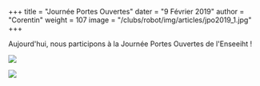 +++
title = "Journée Portes Ouvertes"
dater = "9 Février 2019"
author = "Corentin"
weight = 107
image = "/clubs/robot/img/articles/jpo2019_1.jpg"
+++

<p>
	Aujourd'hui, nous participons à la Journée Portes Ouvertes de l'Enseeiht !  </p>



<p>	<img src="/clubs/robot/img/articles/jpo2019_1.jpg"/></p>
<p>	<img src="/clubs/robot/img/articles/jpo2019_2.jpg"/></p>

